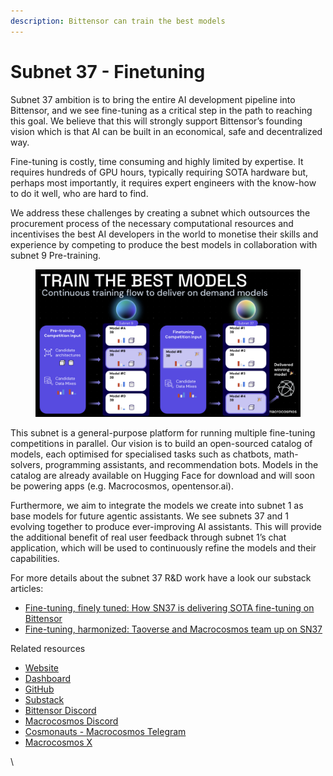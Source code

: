 ```yaml
---
description: Bittensor can train the best models
---
```


# Subnet 37 - Finetuning

Subnet 37 ambition is to bring the entire AI development pipeline into Bittensor, and we see fine-tuning as a critical step in the path to reaching this goal. We believe that this will strongly support Bittensor’s founding vision which is that AI can be built in an economical, safe and decentralized way.

Fine-tuning is costly, time consuming and highly limited by expertise. It requires hundreds of GPU hours, typically requiring SOTA hardware but, perhaps most importantly, it requires expert engineers with the know-how to do it well, who are hard to find.&#x20;

We address these challenges by creating a subnet which outsources the procurement process of the necessary computational resources and incentivises the best AI developers in the world to monetise their skills and experience by competing to produce the best models in collaboration with subnet 9 Pre-training.

<figure><img src="../../.gitbook/assets/Screenshot 2025-03-05 at 18.13.57.png" alt=""><figcaption></figcaption></figure>

This subnet is a general-purpose platform for running multiple fine-tuning competitions in parallel. Our vision is to build an open-sourced catalog of models, each optimised for specialised tasks such as chatbots, math-solvers, programming assistants, and recommendation bots. Models in the catalog are already available on Hugging Face for download and will soon be powering apps (e.g. Macrocosmos, opentensor.ai).

Furthermore, we aim to integrate the models we create into subnet 1 as base models for future agentic assistants. We see subnets 37 and 1 evolving together to produce ever-improving AI assistants. This will provide the additional benefit of real user feedback through subnet 1’s chat application, which will be used to continuously refine the models and their capabilities.

For more details about the subnet 37 R\&D work have a look our substack articles:

* [Fine-tuning, finely tuned: How SN37 is delivering SOTA fine-tuning on Bittensor](https://macrocosmosai.substack.com/p/fine-tuning-finely-tuned-how-sn37)
* [Fine-tuning, harmonized: Taoverse and Macrocosmos team up on SN37](https://macrocosmosai.substack.com/p/fine-tuning-harmonized-macrocosmos)

Related resources

* [Website](https://www.macrocosmos.ai/sn37)
* [Dashboard](https://www.macrocosmos.ai/sn37/dashboard)
* [GitHub](https://github.com/macrocosm-os/finetuning)
* [Substack](https://macrocosmosai.substack.com/t/ai-fine-tuning)
* [Bittensor Discord](https://discord.com/channels/799672011265015819/1234881153832321024)
* [Macrocosmos Discord](https://discord.com/channels/1238450997848707082)
* [Cosmonauts - Macrocosmos Telegram](https://t.me/macrocosmosai)
* [Macrocosmos X](https://x.com/MacrocosmosAI)

\
